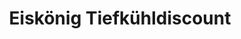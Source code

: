 ---
title: "Eiskönig Tiefkühldiscount"
url: /cuxhaven/eiskoenig-tiefkuehldiscount/
shop: Supermarkt
---